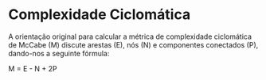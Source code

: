 # Complexidade Ciclomática


A orientação original para calcular a métrica de complexidade ciclomática de McCabe (M) discute arestas (E), nós (N) e componentes conectados (P), dando-nos a seguinte fórmula:

M = E - N + 2P
